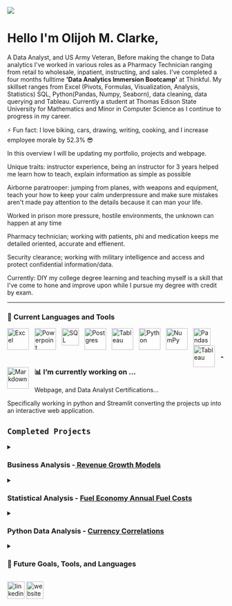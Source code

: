 ![](https://media-exp1.licdn.com/dms/image/C4D16AQFlUOA1AWFQ6g/profile-displaybackgroundimage-shrink_350_1400/0/1661184590800?e=1671667200&v=beta&t=pd4WL8lhejqeJNDuBpHDds9QLKK2MBYiDaDlY6ICS3I)
# Hello I'm Olijoh M. Clarke,

A Data Analyst, and US Army Veteran, Before making the change to Data analytics I've worked in various roles as a Pharmacy Technician ranging from retail to wholesale, inpatient, instructing, and sales. I've completed a four months fulltime  **'Data Analytics Immersion Bootcamp'** at Thinkful. My skillset ranges from Excel (Pivots, Formulas, Visualization, Analysis, Statistics) SQL, Python(Pandas, Numpy, Seaborn), data cleaning, data querying and Tableau. Currently a student at Thomas Edison State University for Mathematics and Minor in Computer Science as I continue to progress in my career.
  
  ⚡ Fun fact: I love biking, cars, drawing, writing, cooking, and I increase employee morale by 52.3% 😎

In this overview I will be updating my portfolio, projects and webpage. 

Unique traits: instructor experience, being an instructor for 3 years helped me learn how to teach, explain information as simple as possible 

Airborne paratrooper: jumping from planes, with weapons and equipment, teach your how to keep your calm underpressure and make sure mistakes aren't made pay attention to the details because it can man your life. 

Worked in prison more pressure, hostile environments, the unknown can happen at any time 

Pharmacy technician; working with patients, phi and medication keeps me detailed oriented, accurate and effienent. 

Security clearance; working with military intelligence and access and protect confidential information/data.

Currently: DIY my college degree learning and teaching myself is a skill that I've come to hone and improve upon while I pursue my degree with credit by exam. 


---

### 🧰 Current Languages and Tools

<img align="left" alt="Excel" width="50px" style="padding-right:10px;" src= "https://user-images.githubusercontent.com/22947672/197084596-607b1389-2eab-4998-a023-b547ae4ed00b.svg" />
<img align="left" alt="Powerpoint" width="50px" style="padding-right:10px;" src= "https://user-images.githubusercontent.com/22947672/197084599-442929a5-ebb9-4ac5-8b10-d463c8145cad.svg" />
<img align="left" alt="SQL" width="40px" style="padding-right:10px;" src="https://user-images.githubusercontent.com/22947672/197081337-78614be6-2df7-4da3-af94-6f89347d455c.svg" />
<img align="left" alt="Postgres" width="50px" style="padding-right:10px;" src="https://cdn.jsdelivr.net/gh/devicons/devicon/icons/postgresql/postgresql-original-wordmark.svg" />
<img align="left" alt="Tableau" width="50px" style="padding-right:10px;" src="https://user-images.githubusercontent.com/22947672/197084832-4b7b6d7f-815d-4cd5-89b9-939d7ffd6c5c.svg" />
<img align="left" alt="Python" width="50px" style="padding-right:10px;" src="https://user-images.githubusercontent.com/22947672/197081439-befe6b5b-e79a-4275-98ad-e840c0f68deb.svg" />
<img align="left" alt="NumPy" width="50px" style="padding-right:10px;" src="https://cdn.jsdelivr.net/gh/devicons/devicon/icons/numpy/numpy-original.svg" />
<img align="left" alt="Pandas" width="40px" style="padding-right:10px;" src="https://upload.wikimedia.org/wikipedia/commons/thumb/2/22/Pandas_mark.svg/1535px-Pandas_mark.svg.png" />
<img align="left" alt="Tableau" width="50px" style="padding-right:10px;" src="https://user-images.githubusercontent.com/22947672/197085484-329678c8-c7bc-4c79-876c-da1bcd02e205.svg" />
<img align="left" alt="Markdown" width="50px" style="padding-right:10px;" src="https://user-images.githubusercontent.com/22947672/197123883-98d0dd9b-7a5f-4d36-b4cf-c9ac25961f49.svg" />
<br/>


#


### - 📊 I’m currently working on ...

Webpage, and Data Analyst Certifications...

Specifically working in python and Streamlit converting the projects up into an interactive web application.

## `Completed Projects` 

<details>
  <summary><h3> Business Analysis -<a href= "https://drive.google.com/drive/folders/1v9HcgFNm1ypx5I4lYb4Xtkz5WM6zaNlx?usp=sharing">  Revenue Growth Models </a> <br></h3> </summary>
  Completed exploratory data analysis to identify strategic scenarios to increase revenue, assessed by KPI 
performance and solutions to increase profits while lowering operating costs for the next fiscal year. In process of this data, I cleaned the data, and separated profits down to location. The locations were focused areas based around airports and non airport locations. 
  A key, action that was implemented in this project, I removed all products that had a net negative return, increasing profits of the company by 270K. Before implementing any further strategies. 
  
  ##### Further Analysis
> At the end of the analysis, I've come to realize the data collected on the customers wasn't sufficient enough create better strategies.  
> Such as, customer IDs, to track how many repeat customers are apart of the income the company makes, and how we can capitilize on thes repeat customers. 
> A further analysis I want to conduct: Some customers crash the vehicles, and how does this impact the company. 
  
  <a href= "https://docs.google.com/spreadsheets/d/1PpxyidOkzBXqa53Z4VjyUtzSUNAnUB1O/edit?usp=sharing&ouid=100228686255823127825&rtpof=true&sd=true"> Business Analysis Project</a>. 
</details>

<details>
  <summary><h3> Statistical Analysis - <a href= "https://drive.google.com/drive/folders/1qVn46VRbfOqBTtWmztAxdcJI-jhcvsP6?usp=sharing"> Fuel Economy Annual Fuel Costs </a><br></h3></summary>
  In this scenario, I analyzed a Fuel Economy Data set provided by Fueleconomy.gov
  After reviewing the data, it was previously cleaned so I was able to go straight into analyizing and creating pivot tables, filtering on providing information requiring the findings to the consultation firm. 
  In the analysis, the focus was on the annual fuel cost, in this case I focused on vehicle classes (Compact, Medium and Large)
  I conducted T-Test to find the differences between the classes.
  In addition from the results of the vehicle classes, I conducted a further analysis of the transmission type of the most cost effective vehicle class. 
  
  #### Further Analysis
 > Conduct statistical analysis on alternative fuel types, and annual fuel costs.
 > Conduct electric vehicle effiency vs. hybrid vehicles 
 > Which company provides the most fuel effective vehicles. 
  
  <a href= "https://docs.google.com/spreadsheets/d/14xxjN0DS1KbqL7yekLqlXpqpT5ciPpja/edit?usp=sharing&ouid=100228686255823127825&rtpof=true&sd=true">Annual Fuel Costs </a>
</details>

<details>
  <summary><h3> Python Data Analysis - <a href= "https://drive.google.com/drive/folders/1gDE5jUTxbKCotF-v33emtStTephSj6w4?usp=sharing"> Currency Correlations </a><br></h3></summary>
  Unlike the stock market, where each stock has some correlation, it can be easily a result of causation as the markets are driven by emotion and speculation. In the Foreign exchange markets its based off a correlation as the prices of each currency is in relation to another. i.e. the USD value increases but in relation to another currency. In this analysis, we compare each pair, to another pair, which we find correlations of these pairs with in both positive and negatively.    
  
  <a href= "https://colab.research.google.com/drive/1Ttze_VOorx7DaxSGflEt1ofkWJ9d5nhT?usp=sharing">Currency Correlations </a>
</details>
  
  <details>
<summary><h3>🧰 Future Goals, Tools, and Languages </h3></summary>

#

<img align="left" alt="R" width="50px" style="padding-right:10px;" 
src="https://cdn.jsdelivr.net/gh/devicons/devicon/icons/r/r-plain.svg" />

<img align="left" alt="RStudio" width="50px" style="padding-right:10px;" src="https://cdn.jsdelivr.net/gh/devicons/devicon/icons/rstudio/rstudio-original.svg" />

<img align="left" alt="Cython" width="50px" style="padding-right:10px;" src="https://user-images.githubusercontent.com/22947672/197076481-2482e77b-c2b8-4777-8cc5-de735211e84e.svg" />

<img align="left" alt="LUA" width="50px" style="padding-right:10px;" src="https://cdn.jsdelivr.net/gh/devicons/devicon/icons/lua/lua-original-wordmark.svg" />
</details>

[<img src='https://cdn.jsdelivr.net/npm/simple-icons@3.0.1/icons/linkedin.svg' alt='linkedin' height='40'>](https://www.linkedin.com/in/omclarke/)   [<img src='https://cdn.jsdelivr.net/npm/simple-icons@3.0.1/icons/icloud.svg' alt='website' height='40'>](olijohclarke.me)  

<!--
**omclarke/omclarke** is a ✨ _special_ ✨ repository because its `README.md` (this file) appears on your GitHub profile.

Here are some ideas to get you started:<p align="center"></p>

- 🔭 I’m currently working on ...
- 🌱 I’m currently learning ...
- 👯 I’m looking to collaborate on ...
- 🤔 I’m looking for help with ...
- 💬 Ask me about ...
- 📫 How to reach me: ...
- 😄 Pronouns: ...
- ⚡ Fun fact: ...
-->
